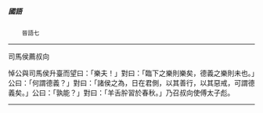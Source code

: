 

##### 國語
　　`晉語七`

* * *

司馬侯薦叔向

悼公與司馬侯升臺而望曰：「樂夫！」對曰：「臨下之樂則樂矣，德義之樂則未也。」公曰：「何謂德義？」對曰：「諸侯之為，日在君側，以其善行，以其惡戒，可謂德義矣。」公曰：「孰能？」對曰：「羊舌肸習於春秋。」乃召叔向使傅太子彪。

* * *

